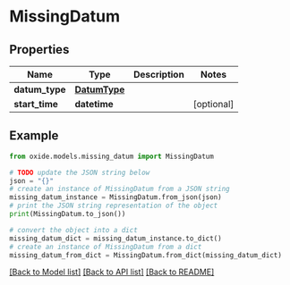 # MissingDatum


## Properties

Name | Type | Description | Notes
------------ | ------------- | ------------- | -------------
**datum_type** | [**DatumType**](DatumType.md) |  | 
**start_time** | **datetime** |  | [optional] 

## Example

```python
from oxide.models.missing_datum import MissingDatum

# TODO update the JSON string below
json = "{}"
# create an instance of MissingDatum from a JSON string
missing_datum_instance = MissingDatum.from_json(json)
# print the JSON string representation of the object
print(MissingDatum.to_json())

# convert the object into a dict
missing_datum_dict = missing_datum_instance.to_dict()
# create an instance of MissingDatum from a dict
missing_datum_from_dict = MissingDatum.from_dict(missing_datum_dict)
```
[[Back to Model list]](../README.md#documentation-for-models) [[Back to API list]](../README.md#documentation-for-api-endpoints) [[Back to README]](../README.md)


